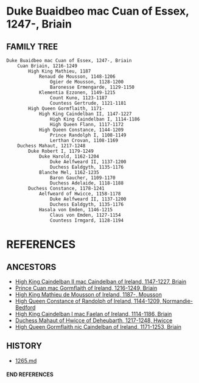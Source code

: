 # Duke Buaidbeo mac Cuan of Essex, 1247-, Briain

## FAMILY TREE

```
Duke Buaidbeo mac Cuan of Essex, 1247-, Briain
	Cuan Briain, 1216-1249
		High King Mathieu, 1187
			Renaud de Mousson, 1148-1206
				Ogier de Mousson, 1128-1200
				Baronesse Ermengarde, 1129-1150
			Klementia Ezzonen, 1149-1215
				Count Kuno, 1123-1187
				Countess Gertrude, 1121-1181
		High Queen Gormflaith, 1171-
			High King Caindelban II, 1147-1227
				High King Caindelban I, 1114-1186
				High Queen Flann, 1117-1172
			High Queen Constance, 1144-1209
				Prince Randolph I, 1108-1149
				Lerthan Crovan, 1108-1169
	Duchess Mahaut, 1217-1248
		Duke Robert I, 1179-1249	
			Duke Harold, 1162-1204
				Duke Aelfweard II, 1137-1200
				Duchess Ealdgyth, 1135-1176
			Blanche Mel, 1162-1235
				Baron Gaucher, 1109-1170
				Duchess Adelaide, 1118-1188
		Duchess Constance, 1178-1241
			Aelfweard of Hwicce, 1158-1178
				Duke Aelfweard II, 1137-1200
				Duchess Ealdgyth, 1135-1176
			Hasala von Emden, 1146-1215
				Claus von Emden, 1127-1154
				Countess Irmgard, 1128-1194
```


# REFERENCES

## ANCESTORS
* [High King Caindelban II mac Caindelban of Ireland, 1147-1227, Briain](caindelban_ii_mac_caindelban_1147.md)
* [Prince Cuan mac Gormflaith of Ireland, 1216-1249, Briain](cuan_mac_gormflaith_1216.md)
* [High King Mathieu de Mousson of Ireland, 1187-, Mousson](mathieu_de_mousson_1187.md)
* [High Queen Constance of Randolph of Ireland, 1144-1209, Normandie-Bedford](constance_randolph_1144.md)
* [High King Caindelban I mac Faelan of Ireland, 1114-1186, Briain](caindelban_i_mac_faelan_1114.md)
* [Duchess Mahaut of Hwicce of Deheubarth, 1217-1248, Hwicce](mahaut_of_hwicce_1217.md)
* [High Queen Gormflaith nic Caindelban of Ireland, 1171-1253, Briain](gormflaith_nic_caindelban_1171.md)

## HISTORY
* [1265.md](../h/1265.md)
#### END REFERENCES